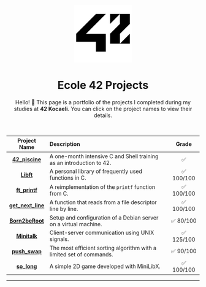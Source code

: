 <div align="center">

<img src="/42_Logo.png" alt="42 Logo" width="150"/>

# Ecole 42 Projects

Hello! 👋 This page is a portfolio of the projects I completed during my studies at **42 Kocaeli**. You can click on the project names to view their details.

</div>

<br>

<div align="center">

| Project Name | Description | Grade |
| :---: | :--- | :---: |
| **[42_piscine](https://github.com/serhatozbek/42_piscine)** | A one-month intensive C and Shell training as an introduction to 42. | ✅ |
| **[Libft](https://github.com/serhatozbek/42_libft)** | A personal library of frequently used functions in C. | ✅ 100/100 |
| **[ft_printf](https://github.com/serhatozbek/42_printf)** | A reimplementation of the `printf` function from C. | ✅ 100/100 |
| **[get_next_line](https://github.com/serhatozbek/42_get_next_line)** | A function that reads from a file descriptor line by line. | ✅ 100/100 |
| **[Born2beRoot](https://github.com/serhatozbek/42_Born2beRoot)** | Setup and configuration of a Debian server on a virtual machine. | ✅ 80/100 |
| **[Minitalk](https://github.com/serhatozbek/42_minitalk)** | Client-server communication using UNIX signals. | ✅ 125/100 |
| **[push_swap](https://github.com/serhatozbek/42_push_swap)** | The most efficient sorting algorithm with a limited set of commands. | ✅ 90/100 |
| **[so_long](https://github.com/serhatozbek/42_so_long)** | A simple 2D game developed with MiniLibX. | ✅ 100/100 |

</div>

---
